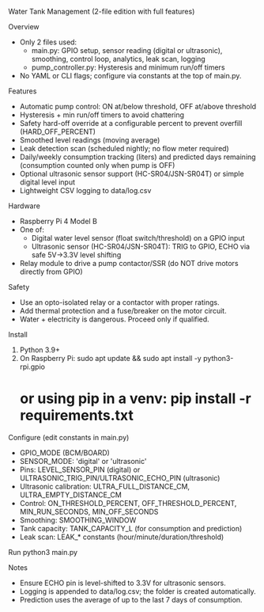 Water Tank Management (2-file edition with full features)

Overview
- Only 2 files used:
  - main.py: GPIO setup, sensor reading (digital or ultrasonic), smoothing, control loop, analytics, leak scan, logging
  - pump_controller.py: Hysteresis and minimum run/off timers
- No YAML or CLI flags; configure via constants at the top of main.py.

Features
- Automatic pump control: ON at/below threshold, OFF at/above threshold
- Hysteresis + min run/off timers to avoid chattering
- Safety hard-off override at a configurable percent to prevent overfill (HARD_OFF_PERCENT)
- Smoothed level readings (moving average)
- Leak detection scan (scheduled nightly; no flow meter required)
- Daily/weekly consumption tracking (liters) and predicted days remaining (consumption counted only when pump is OFF)
- Optional ultrasonic sensor support (HC-SR04/JSN-SR04T) or simple digital level input
- Lightweight CSV logging to data/log.csv

Hardware
- Raspberry Pi 4 Model B
- One of:
  - Digital water level sensor (float switch/threshold) on a GPIO input
  - Ultrasonic sensor (HC-SR04/JSN-SR04T): TRIG to GPIO, ECHO via safe 5V→3.3V level shifting
- Relay module to drive a pump contactor/SSR (do NOT drive motors directly from GPIO)

Safety
- Use an opto-isolated relay or a contactor with proper ratings.
- Add thermal protection and a fuse/breaker on the motor circuit.
- Water + electricity is dangerous. Proceed only if qualified.

Install
1) Python 3.9+
2) On Raspberry Pi:
   sudo apt update && sudo apt install -y python3-rpi.gpio
   # or using pip in a venv: pip install -r requirements.txt

Configure (edit constants in main.py)
- GPIO_MODE (BCM/BOARD)
- SENSOR_MODE: 'digital' or 'ultrasonic'
- Pins: LEVEL_SENSOR_PIN (digital) or ULTRASONIC_TRIG_PIN/ULTRASONIC_ECHO_PIN (ultrasonic)
- Ultrasonic calibration: ULTRA_FULL_DISTANCE_CM, ULTRA_EMPTY_DISTANCE_CM
- Control: ON_THRESHOLD_PERCENT, OFF_THRESHOLD_PERCENT, MIN_RUN_SECONDS, MIN_OFF_SECONDS
- Smoothing: SMOOTHING_WINDOW
- Tank capacity: TANK_CAPACITY_L (for consumption and prediction)
- Leak scan: LEAK_* constants (hour/minute/duration/threshold)

Run
python3 main.py

Notes
- Ensure ECHO pin is level-shifted to 3.3V for ultrasonic sensors.
- Logging is appended to data/log.csv; the folder is created automatically.
- Prediction uses the average of up to the last 7 days of consumption.

